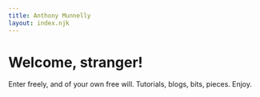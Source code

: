 ```yaml
---
title: Anthony Munnelly
layout: index.njk
---
```


# Welcome, stranger!

Enter freely, and of your own free will. Tutorials, blogs, bits, pieces. Enjoy.

